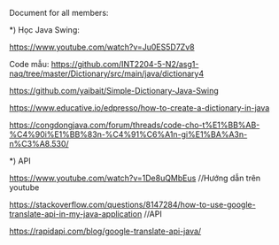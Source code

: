 Document for all members:

*) Học Java Swing: 

https://www.youtube.com/watch?v=Ju0ES5D7Zv8

Code mẫu: https://github.com/INT2204-5-N2/asg1-naq/tree/master/Dictionary/src/main/java/dictionary4

https://github.com/yaibait/Simple-Dictionary-Java-Swing

https://www.educative.io/edpresso/how-to-create-a-dictionary-in-java

https://congdongjava.com/forum/threads/code-cho-t%E1%BB%AB-%C4%90i%E1%BB%83n-%C4%91%C6%A1n-gi%E1%BA%A3n-n%C3%A8.530/
 
*) API

https://www.youtube.com/watch?v=1De8uQMbEus  //Hướng dẫn trên youtube

https://stackoverflow.com/questions/8147284/how-to-use-google-translate-api-in-my-java-application    //API

https://rapidapi.com/blog/google-translate-api-java/    
